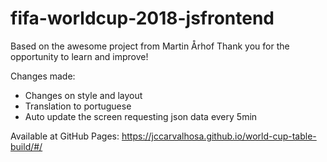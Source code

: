 # fifa-worldcup-2018-jsfrontend

Based on the awesome project from Martin Århof
Thank you for the opportunity to learn and improve!

Changes made:
- Changes on style and layout
- Translation to portuguese
- Auto update the screen requesting json data every 5min

Available at GitHub Pages:
https://jccarvalhosa.github.io/world-cup-table-build/#/
